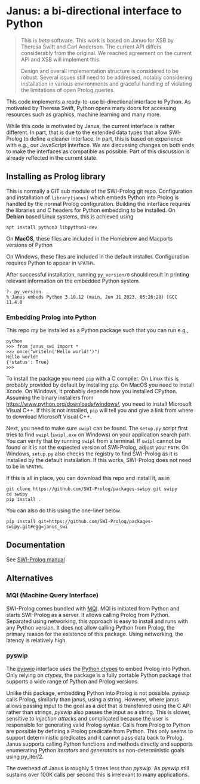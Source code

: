 # Janus: a bi-directional interface to Python

> This is  _beta_ software.  This  work is based  on Janus for  XSB by
> Theresa  Swift   and  Carl   Anderson.   The  current   API  differs
> considerably from the original.  We reached agreement on the current
> API and XSB will implement this.
>
> Design  and overall  implementation  structure is  considered to  be
> robust.   Several  issues  still   need  to  be  addressed,  notably
> considering  installation  in   various  environments  and  graceful
> handling of violating the limitations of open Prolog queries.

This  code  implements  a  ready-to-use  bi-directional  interface  to
Python.  As  motivated by Theresa  Swift, Python opens many  doors for
accessing resources such as graphics, machine learning and many more.

While this code is motivated by Janus, the current interface is rather
different.  In part, that is due to the extended data types that allow
SWI-Prolog to define  a cleaner interface.  In part, this  is based on
experience  with e.g.,  our JavaScript  interface.  We  are discussing
changes on both ends to make the interfaces as compatible as possible.
Part of this discussion is already reflected in the current state.

## Installing as Prolog library

This  is  normally a  GIT  sub  module  of  the SWI-Prolog  git  repo.
Configuration and installation of `library(janus)` which embeds Python
into Prolog is  handled by the normal  Prolog configuration.  Building
the  interface  requires  the  libraries  and  C  headers  for  Python
embedding to be installed.  On __Debian__ based Linux systems, this is
achieved using

    apt install python3 libpython3-dev

On __MacOS__,  these files are  included in the Homebrew  and Macports
versions of Python

On  Windows,  these  files  are included  in  the  default  installer.
Configuration requires Python to appear in ``%PATH%``.

After successful installation, running `py_version/0` should result in
printing relevant information on the embedded Python system.

    ?- py_version.
	% Janus embeds Python 3.10.12 (main, Jun 11 2023, 05:26:28) [GCC 11.4.0

### Embedding Prolog into Python

This repo my  be installed as a  Python package such that  you can run
e.g.,

    python
	>>> from janus_swi import *
	>>> once("writeln('Hello world!')")
	Hello world!
	{'status': True}
	>>>

To install  the package you  need `pip` with  a C compiler.   On Linux
this is  probably provided by  default by installing `pip`.   On MacOS
you need  to install Xcode.  On  Windows, it probably depends  how you
installed    CPython.    Assuming    the   binary    installers   from
https://www.python.org/downloads/windows/,   you   need   to   install
Microsoft Visual C++.   If this is not installed, `pip`  will tell you
and give a link from where to download Microsoft Visual C++.

Next, you  need to  make sure  `swipl` can  be found.   The `setup.py`
script first  tries to find  `swipl` (`swipl.exe` on Windows)  on your
application search path.  You can  verify that by running `swipl` from
a terminal.   If `swipl`  cannot be  found or it  is not  the expected
version of  SWI-Prolog, adjust your ``PATH``.   On Windows, `setup.py`
also checks the registry to find  SWI-Prolog as it is installed by the
default installation.  If  this works, SWI-Prolog does not  need to be
in ``%PATH%``.

If this is all in place, you can download this repo and install it, as
in

    git clone https://github.com/SWI-Prolog/packages-swipy.git swipy
	cd swipy
	pip install .

You can also do this using the one-liner below.

    pip install git+https://github.com/SWI-Prolog/packages-swipy.git#egg=janus_swi


## Documentation

See [SWI-Prolog manual](https://www.swi-prolog.org/pldoc/package/janus)


## Alternatives

### MQI (Machine Query Interface)

SWI-Prolog               comes              bundled               with
[MQI](https://www.swi-prolog.org/pldoc/package/mqi).  MQI is initiated
from  Python and  starts SWI-Prolog  as a  server.  It  allows calling
Prolog from Python.  Separated using networking, this approach is easy
to  install and  runs  with any  Python version.   It  does not  allow
calling Python  from Prolog, the  primary reason for the  existence of
this package.  Using networking, the latency is relatively high.

### pyswip

The   [pyswip](https://github.com/yuce/pyswip)   interface  uses   the
[Python    ctypes](https://docs.python.org/3/library/ctypes.html)   to
embed Prolog into Python.  Only relying  on _ctypes_, the package is a
fully portable Python package that supports a wide range of Python and
Prolog versions.

Unlike this  package, embedding  Python into  Prolog is  not possible.
_pyswip_ calls Prolog, similarly than janus, using a string.  However,
where  janus allows  passing input  to the  goal as  a _dict_  that is
transferred using the C API  rather than strings, _pyswip_ also passes
the  input as  a  string.   This is  slower,  sensitive to  _injection
attacks_  and   complicated  because  the  user   is  responsible  for
generating  valid Prolog  syntax.   Calls from  Prolog  to Python  are
possible by defining a Prolog  predicate from Python.  This only seems
to support  deterministic predicates and  it cannot pass data  back to
Prolog.  Janus supports calling  Python functions and methods directly
and  supports  enumerating  Python  _iterators_  and  _generators_  as
non-deterministic goals using py_iter/2.

The  overhead of  Janus is  roughly 5  times less  than _pyswip_.   As
_pyswip_ still sustains over 100K  calls per second this is irrelevant
to many applications.
